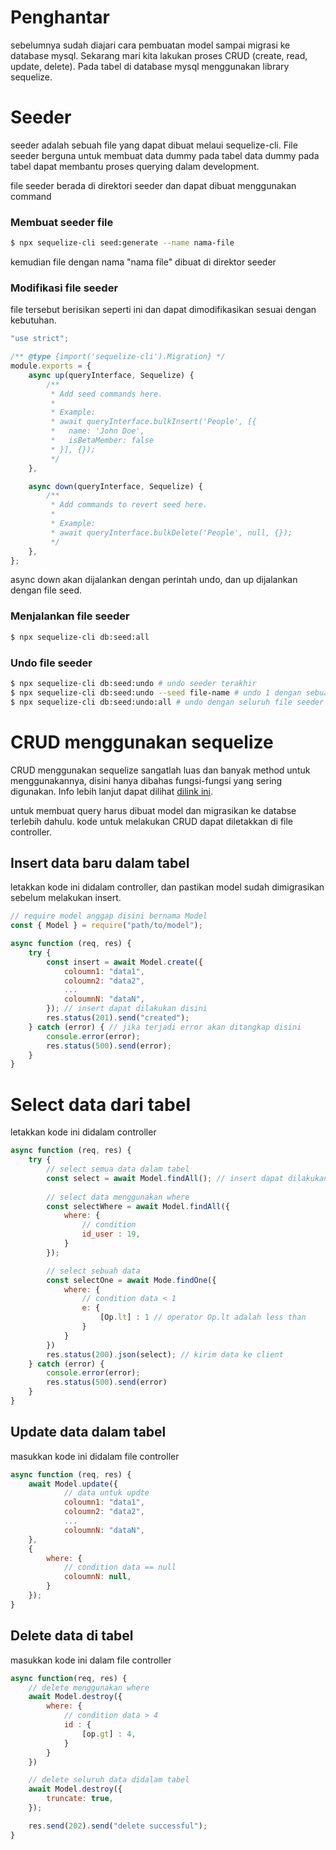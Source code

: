 # Penghantar
sebelumnya sudah diajari cara pembuatan model sampai migrasi ke database mysql. Sekarang mari kita lakukan proses CRUD (create, read, update, delete). Pada tabel di database mysql menggunakan library sequelize.

# Seeder
seeder adalah sebuah file yang dapat dibuat melaui sequelize-cli. File seeder berguna untuk membuat data dummy pada tabel data dummy pada tabel dapat membantu proses querying dalam development.

file seeder berada di direktori seeder dan dapat dibuat menggunakan command 
### Membuat seeder file
```bash
$ npx sequelize-cli seed:generate --name nama-file
```

kemudian file dengan nama "nama file" dibuat di direktor seeder

### Modifikasi file seeder
file tersebut berisikan seperti ini dan dapat dimodifikasikan sesuai dengan kebutuhan.
```js
"use strict";

/** @type {import('sequelize-cli').Migration} */
module.exports = {
	async up(queryInterface, Sequelize) {
		/**
		 * Add seed commands here.
		 *
		 * Example:
		 * await queryInterface.bulkInsert('People', [{
		 *   name: 'John Doe',
		 *   isBetaMember: false
		 * }], {});
		 */
	},

	async down(queryInterface, Sequelize) {
		/**
		 * Add commands to revert seed here.
		 *
		 * Example:
		 * await queryInterface.bulkDelete('People', null, {});
		 */
	},
};
```
async down akan dijalankan dengan perintah undo, dan up dijalankan dengan file seed.

### Menjalankan file seeder
``` bash
$ npx sequelize-cli db:seed:all
```

### Undo file seeder
```bash
$ npx sequelize-cli db:seed:undo # undo seeder terakhir
$ npx sequelize-cli db:seed:undo --seed file-name # undo 1 dengan sebuah file seeder
$ npx sequelize-cli db:seed:undo:all # undo dengan seluruh file seeder 
```

# CRUD menggunakan sequelize
CRUD menggunakan sequelize sangatlah luas dan banyak method untuk menggunakannya, disini hanya dibahas fungsi-fungsi yang sering digunakan. Info lebih lanjut dapat dilihat [dilink ini](https://www.google.com/search?q=sequelize+documentation).

untuk membuat query harus dibuat model dan migrasikan ke databse terlebih dahulu. kode untuk melakukan CRUD dapat diletakkan di file controller.

## Insert data baru dalam tabel
letakkan kode ini didalam controller, dan pastikan model sudah dimigrasikan sebelum melakukan insert.
```js
// require model anggap disini bernama Model
const { Model } = require("path/to/model");

async function (req, res) {
    try {
        const insert = await Model.create({
            coloumn1: "data1",
            coloumn2: "data2",
            ...
            coloumnN: "dataN",
        }); // insert dapat dilakukan disini
        res.status(201).send("created");
    } catch (error) { // jika terjadi error akan ditangkap disini
        console.error(error);
        res.status(500).send(error);
    }
}
```
# Select data dari tabel
letakkan kode ini didalam controller
```js
async function (req, res) {
    try {
        // select semua data dalam tabel
        const select = await Model.findAll(); // insert dapat dilakukan disini
        
        // select data menggunakan where
        const selectWhere = await Model.findAll({
            where: {
                // condition
                id_user : 19,
            }
        });

        // select sebuah data
        const selectOne = await Mode.findOne({
            where: {
                // condition data < 1
                e: {
                    [Op.lt] : 1 // operator Op.lt adalah less than
                }
            }
        })
        res.status(200).json(select); // kirim data ke client
    } catch (error) {
        console.error(error);
        res.status(500).send(error)
    }
}
```

## Update data dalam tabel
masukkan kode ini didalam file controller
```js
async function (req, res) {
    await Model.update({
            // data untuk updte
            coloumn1: "data1",
            coloumn2: "data2",
            ...
            coloumnN: "dataN",
    },
    {
        where: {
            // condition data == null
            coloumnN: null,
        }
    });
}
```

## Delete data di tabel
masukkan kode ini dalam file controller
```js
async function(req, res) {
    // delete menggunakan where
    await Model.destroy({
        where: {
            // condition data > 4
            id : {
                [op.gt] : 4,
            }
        }
    })

    // delete seluruh data didalam tabel
    await Model.destroy({
        truncate: true,
    });

    res.send(202).send("delete successful");
}
```
